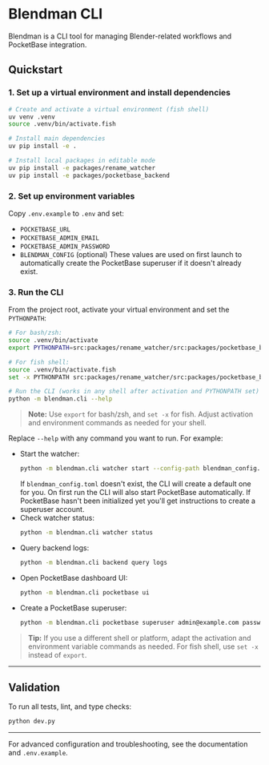 
# Blendman CLI

Blendman is a CLI tool for managing Blender-related workflows and PocketBase integration.

## Quickstart


### 1. Set up a virtual environment and install dependencies

```sh
# Create and activate a virtual environment (fish shell)
uv venv .venv
source .venv/bin/activate.fish

# Install main dependencies
uv pip install -e .

# Install local packages in editable mode
uv pip install -e packages/rename_watcher
uv pip install -e packages/pocketbase_backend
```

### 2. Set up environment variables

Copy `.env.example` to `.env` and set:
- `POCKETBASE_URL`
- `POCKETBASE_ADMIN_EMAIL`
- `POCKETBASE_ADMIN_PASSWORD`
- `BLENDMAN_CONFIG` (optional)
These values are used on first launch to automatically create the PocketBase superuser
if it doesn't already exist.


### 3. Run the CLI



From the project root, activate your virtual environment and set the `PYTHONPATH`:

```sh
# For bash/zsh:
source .venv/bin/activate
export PYTHONPATH=src:packages/rename_watcher/src:packages/pocketbase_backend/src

# For fish shell:
source .venv/bin/activate.fish
set -x PYTHONPATH src:packages/rename_watcher/src:packages/pocketbase_backend/src

# Run the CLI (works in any shell after activation and PYTHONPATH set)
python -m blendman.cli --help
```

> **Note:** Use `export` for bash/zsh, and `set -x` for fish. Adjust activation and environment commands as needed for your shell.

Replace `--help` with any command you want to run. For example:

- Start the watcher:
  ```sh
  python -m blendman.cli watcher start --config-path blendman_config.toml
  ```
  If `blendman_config.toml` doesn't exist, the CLI will create a default one for you.
  On first run the CLI will also start PocketBase automatically. If PocketBase hasn't
  been initialized yet you'll get instructions to create a superuser account.
- Check watcher status:
  ```sh
  python -m blendman.cli watcher status
  ```
- Query backend logs:
  ```sh
  python -m blendman.cli backend query logs
  ```
- Open PocketBase dashboard UI:
  ```sh
  python -m blendman.cli pocketbase ui
  ```
- Create a PocketBase superuser:
  ```sh
  python -m blendman.cli pocketbase superuser admin@example.com password
  ```


> **Tip:** If you use a different shell or platform, adapt the activation and environment variable commands as needed. For fish shell, use `set -x` instead of `export`.

---

## Validation

To run all tests, lint, and type checks:

```sh
python dev.py
```

---

For advanced configuration and troubleshooting, see the documentation and `.env.example`.

